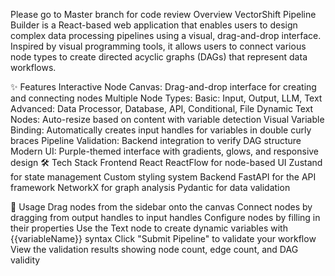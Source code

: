 Please go to Master branch for code review
Overview
VectorShift Pipeline Builder is a React-based web application that enables users to design complex data processing pipelines using a visual, drag-and-drop interface. Inspired by visual programming tools, it allows users to connect various node types to create directed acyclic graphs (DAGs) that represent data workflows.

✨ Features
Interactive Node Canvas: Drag-and-drop interface for creating and connecting nodes
Multiple Node Types:
Basic: Input, Output, LLM, Text
Advanced: Data Processor, Database, API, Conditional, File
Dynamic Text Nodes: Auto-resize based on content with variable detection
Visual Variable Binding: Automatically creates input handles for variables in double curly braces
Pipeline Validation: Backend integration to verify DAG structure
Modern UI: Purple-themed interface with gradients, glows, and responsive design
🛠️ Tech Stack
Frontend
React
ReactFlow for node-based UI
Zustand for state management
Custom styling system
Backend
FastAPI for the API framework
NetworkX for graph analysis
Pydantic for data validation


📝 Usage
Drag nodes from the sidebar onto the canvas
Connect nodes by dragging from output handles to input handles
Configure nodes by filling in their properties
Use the Text node to create dynamic variables with {{variableName}} syntax
Click "Submit Pipeline" to validate your workflow
View the validation results showing node count, edge count, and DAG validity
